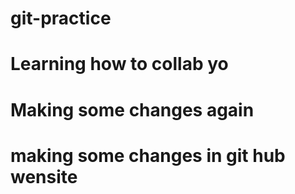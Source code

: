 # git-practice
# Learning how to collab yo
# Making some changes again
# making some changes in git hub wensite
